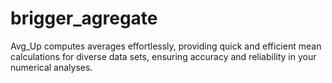 # brigger_agregate


Avg_Up computes averages effortlessly, providing quick and efficient mean calculations for diverse data sets, ensuring accuracy and reliability in your numerical analyses.